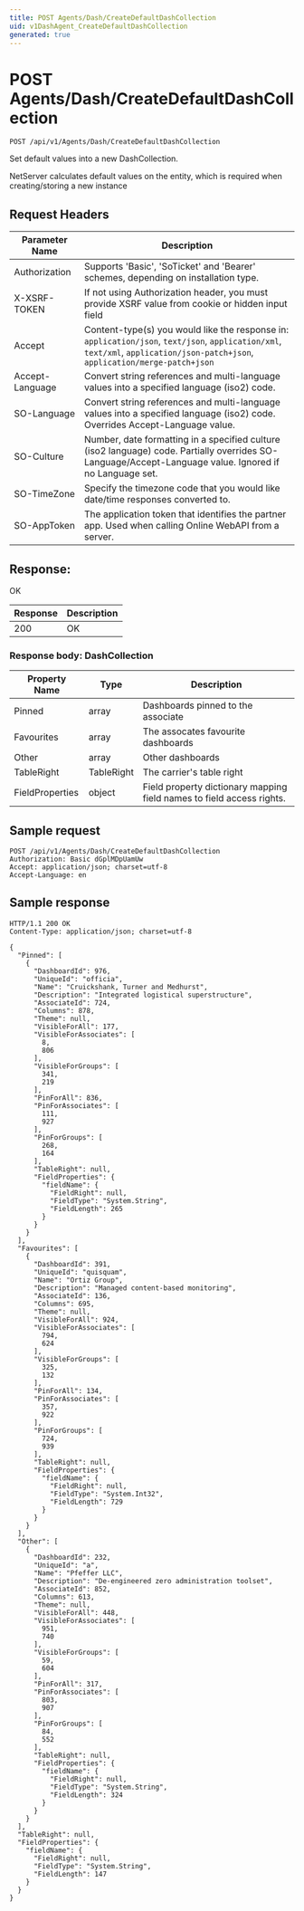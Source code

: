 ```yaml
---
title: POST Agents/Dash/CreateDefaultDashCollection
uid: v1DashAgent_CreateDefaultDashCollection
generated: true
---
```


# POST Agents/Dash/CreateDefaultDashCollection

```http
POST /api/v1/Agents/Dash/CreateDefaultDashCollection
```

Set default values into a new DashCollection.


NetServer calculates default values on the entity, which is required when creating/storing a new instance







## Request Headers

| Parameter Name | Description |
|----------------|-------------|
| Authorization  | Supports 'Basic', 'SoTicket' and 'Bearer' schemes, depending on installation type. |
| X-XSRF-TOKEN   | If not using Authorization header, you must provide XSRF value from cookie or hidden input field |
| Accept         | Content-type(s) you would like the response in: `application/json`, `text/json`, `application/xml`, `text/xml`, `application/json-patch+json`, `application/merge-patch+json` |
| Accept-Language | Convert string references and multi-language values into a specified language (iso2) code. |
| SO-Language | Convert string references and multi-language values into a specified language (iso2) code. Overrides Accept-Language value. |
| SO-Culture | Number, date formatting in a specified culture (iso2 language) code. Partially overrides SO-Language/Accept-Language value. Ignored if no Language set. |
| SO-TimeZone | Specify the timezone code that you would like date/time responses converted to. |
| SO-AppToken | The application token that identifies the partner app. Used when calling Online WebAPI from a server. |


## Response:

OK

| Response | Description |
|----------------|-------------|
| 200 | OK |

### Response body: DashCollection

| Property Name | Type |  Description |
|----------------|------|--------------|
| Pinned | array | Dashboards pinned to the associate |
| Favourites | array | The assocates favourite dashboards |
| Other | array | Other dashboards |
| TableRight | TableRight | The carrier's table right |
| FieldProperties | object | Field property dictionary mapping field names to field access rights. |

## Sample request

```http!
POST /api/v1/Agents/Dash/CreateDefaultDashCollection
Authorization: Basic dGplMDpUamUw
Accept: application/json; charset=utf-8
Accept-Language: en
```

## Sample response

```http_
HTTP/1.1 200 OK
Content-Type: application/json; charset=utf-8

{
  "Pinned": [
    {
      "DashboardId": 976,
      "UniqueId": "officia",
      "Name": "Cruickshank, Turner and Medhurst",
      "Description": "Integrated logistical superstructure",
      "AssociateId": 724,
      "Columns": 878,
      "Theme": null,
      "VisibleForAll": 177,
      "VisibleForAssociates": [
        8,
        806
      ],
      "VisibleForGroups": [
        341,
        219
      ],
      "PinForAll": 836,
      "PinForAssociates": [
        111,
        927
      ],
      "PinForGroups": [
        268,
        164
      ],
      "TableRight": null,
      "FieldProperties": {
        "fieldName": {
          "FieldRight": null,
          "FieldType": "System.String",
          "FieldLength": 265
        }
      }
    }
  ],
  "Favourites": [
    {
      "DashboardId": 391,
      "UniqueId": "quisquam",
      "Name": "Ortiz Group",
      "Description": "Managed content-based monitoring",
      "AssociateId": 136,
      "Columns": 695,
      "Theme": null,
      "VisibleForAll": 924,
      "VisibleForAssociates": [
        794,
        624
      ],
      "VisibleForGroups": [
        325,
        132
      ],
      "PinForAll": 134,
      "PinForAssociates": [
        357,
        922
      ],
      "PinForGroups": [
        724,
        939
      ],
      "TableRight": null,
      "FieldProperties": {
        "fieldName": {
          "FieldRight": null,
          "FieldType": "System.Int32",
          "FieldLength": 729
        }
      }
    }
  ],
  "Other": [
    {
      "DashboardId": 232,
      "UniqueId": "a",
      "Name": "Pfeffer LLC",
      "Description": "De-engineered zero administration toolset",
      "AssociateId": 852,
      "Columns": 613,
      "Theme": null,
      "VisibleForAll": 448,
      "VisibleForAssociates": [
        951,
        740
      ],
      "VisibleForGroups": [
        59,
        604
      ],
      "PinForAll": 317,
      "PinForAssociates": [
        803,
        907
      ],
      "PinForGroups": [
        84,
        552
      ],
      "TableRight": null,
      "FieldProperties": {
        "fieldName": {
          "FieldRight": null,
          "FieldType": "System.String",
          "FieldLength": 324
        }
      }
    }
  ],
  "TableRight": null,
  "FieldProperties": {
    "fieldName": {
      "FieldRight": null,
      "FieldType": "System.String",
      "FieldLength": 147
    }
  }
}
```